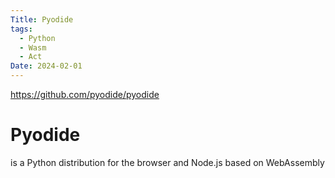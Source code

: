 ```yaml
---
Title: Pyodide
tags:
  - Python
  - Wasm
  - Act
Date: 2024-02-01
---
```

https://github.com/pyodide/pyodide

# Pyodide

is a Python distribution for the browser and Node.js based on WebAssembly
